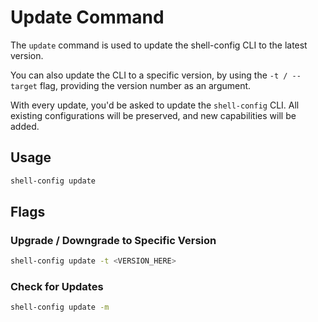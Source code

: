 # Update Command

The `update` command is used to update the shell-config CLI to the latest version.

You can also update the CLI to a specific version, by using the `-t / --target` flag, providing the version number as an argument.

With every update, you'd be asked to update the `shell-config` CLI. All existing configurations will be preserved, and new capabilities will be added.

## Usage

```bash
shell-config update
```

## Flags

### Upgrade / Downgrade to Specific Version

```bash
shell-config update -t <VERSION_HERE>
```

### Check for Updates

```bash
shell-config update -m
```
